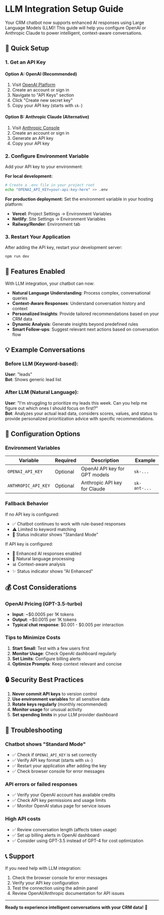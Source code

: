 # LLM Integration Setup Guide

Your CRM chatbot now supports enhanced AI responses using Large Language Models (LLM)! This guide will help you configure OpenAI or Anthropic Claude to power intelligent, context-aware conversations.

## 🚀 Quick Setup

### 1. Get an API Key

#### Option A: OpenAI (Recommended)

1. Visit [OpenAI Platform](https://platform.openai.com/api-keys)
2. Create an account or sign in
3. Navigate to "API Keys" section
4. Click "Create new secret key"
5. Copy your API key (starts with `sk-`)

#### Option B: Anthropic Claude (Alternative)

1. Visit [Anthropic Console](https://console.anthropic.com/)
2. Create an account or sign in
3. Generate an API key
4. Copy your API key

### 2. Configure Environment Variable

Add your API key to your environment:

**For local development:**

```bash
# Create a .env file in your project root
echo "OPENAI_API_KEY=your-api-key-here" >> .env
```

**For production deployment:**
Set the environment variable in your hosting platform:

- **Vercel**: Project Settings → Environment Variables
- **Netlify**: Site Settings → Environment Variables
- **Railway/Render**: Environment tab

### 3. Restart Your Application

After adding the API key, restart your development server:

```bash
npm run dev
```

## 🎯 Features Enabled

With LLM integration, your chatbot can now:

- **Natural Language Understanding**: Process complex, conversational queries
- **Context-Aware Responses**: Understand conversation history and context
- **Personalized Insights**: Provide tailored recommendations based on your CRM data
- **Dynamic Analysis**: Generate insights beyond predefined rules
- **Smart Follow-ups**: Suggest relevant next actions based on conversation flow

## 💡 Example Conversations

### Before LLM (Keyword-based):

**User**: "leads"  
**Bot**: Shows generic lead list

### After LLM (Natural Language):

**User**: "I'm struggling to prioritize my leads this week. Can you help me figure out which ones I should focus on first?"  
**Bot**: Analyzes your actual lead data, considers scores, values, and status to provide personalized prioritization advice with specific recommendations.

## 🔧 Configuration Options

### Environment Variables

| Variable            | Required | Description                   | Example      |
| ------------------- | -------- | ----------------------------- | ------------ |
| `OPENAI_API_KEY`    | Optional | OpenAI API key for GPT models | `sk-...`     |
| `ANTHROPIC_API_KEY` | Optional | Anthropic API key for Claude  | `sk-ant-...` |

### Fallback Behavior

If no API key is configured:

- ✅ Chatbot continues to work with rule-based responses
- ⚠️ Limited to keyword matching
- 📝 Status indicator shows "Standard Mode"

If API key is configured:

- 🤖 Enhanced AI responses enabled
- 🧠 Natural language processing
- 📊 Context-aware analysis
- ✨ Status indicator shows "AI Enhanced"

## 💰 Cost Considerations

### OpenAI Pricing (GPT-3.5-turbo)

- **Input**: ~$0.0005 per 1K tokens
- **Output**: ~$0.0015 per 1K tokens
- **Typical chat response**: $0.001 - $0.005 per interaction

### Tips to Minimize Costs

1. **Start Small**: Test with a few users first
2. **Monitor Usage**: Check OpenAI dashboard regularly
3. **Set Limits**: Configure billing alerts
4. **Optimize Prompts**: Keep context relevant and concise

## 🔒 Security Best Practices

1. **Never commit API keys** to version control
2. **Use environment variables** for all sensitive data
3. **Rotate keys regularly** (monthly recommended)
4. **Monitor usage** for unusual activity
5. **Set spending limits** in your LLM provider dashboard

## 🚨 Troubleshooting

### Chatbot shows "Standard Mode"

- ✅ Check if `OPENAI_API_KEY` is set correctly
- ✅ Verify API key format (starts with `sk-`)
- ✅ Restart your application after adding the key
- ✅ Check browser console for error messages

### API errors or failed responses

- ✅ Verify your OpenAI account has available credits
- ✅ Check API key permissions and usage limits
- ✅ Monitor OpenAI status page for service issues

### High API costs

- ✅ Review conversation length (affects token usage)
- ✅ Set up billing alerts in OpenAI dashboard
- ✅ Consider using GPT-3.5 instead of GPT-4 for cost optimization

## 📞 Support

If you need help with LLM integration:

1. Check the browser console for error messages
2. Verify your API key configuration
3. Test the connection using the admin panel
4. Review OpenAI/Anthropic documentation for API issues

---

**Ready to experience intelligent conversations with your CRM data!** 🎉
